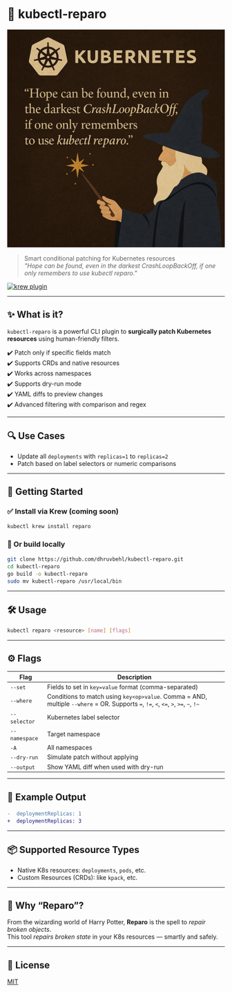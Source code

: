 # 🔧 kubectl-reparo

![Hero](resources/reparo.png)

> Smart conditional patching for Kubernetes resources  
> _"Hope can be found, even in the darkest CrashLoopBackOff, if one only remembers to use kubectl reparo."_

[![krew plugin](https://img.shields.io/badge/krew-plugin-blue)](https://krew.sigs.k8s.io/plugins/)

---

## ✨ What is it?

`kubectl-reparo` is a powerful CLI plugin to **surgically patch Kubernetes resources** using human-friendly filters.

✔️ Patch only if specific fields match  
✔️ Supports CRDs and native resources  
✔️ Works across namespaces  
✔️ Supports dry-run mode  
✔️ YAML diffs to preview changes  
✔️ Advanced filtering with comparison and regex

---

## 🔍 Use Cases

- Update all `deployments` with `replicas=1` to `replicas=2`
- Patch based on label selectors or numeric comparisons

---

## 🧙 Getting Started

### ✅ Install via Krew (coming soon)

```bash
kubectl krew install reparo
```

### 🔧 Or build locally

```bash
git clone https://github.com/dhruvbehl/kubectl-reparo.git
cd kubectl-reparo
go build -o kubectl-reparo
sudo mv kubectl-reparo /usr/local/bin
```

---

## 🛠 Usage

```bash
kubectl reparo <resource> [name] [flags]
```

---

## ⚙️ Flags

| Flag            | Description |
|-----------------|-------------|
| `--set`         | Fields to set in `key=value` format (comma-separated) |
| `--where`       | Conditions to match using `key<op>value`. Comma = AND, multiple `--where` = OR. Supports `=`, `!=`, `<`, `<=`, `>`, `>=`, `~`, `!~` |
| `--selector`    | Kubernetes label selector |
| `--namespace`   | Target namespace |
| `-A`            | All namespaces |
| `--dry-run`     | Simulate patch without applying |
| `--output`      | Show YAML diff when used with dry-run |

---

## 🧪 Example Output

```diff
-  deploymentReplicas: 1
+  deploymentReplicas: 3
```

---

## 📦 Supported Resource Types

- Native K8s resources: `deployments`, `pods`, etc.
- Custom Resources (CRDs): like `kpack`, etc.

---

## 🧠 Why “Reparo”?

From the wizarding world of Harry Potter, **Reparo** is the spell to _repair broken objects_.  
This tool _repairs broken state_ in your K8s resources — smartly and safely.

---

## 📜 License

[MIT](LICENSE)

